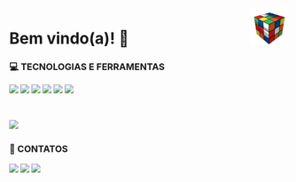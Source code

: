 <img src="cube.gif" width="70px" align="right" alt="Computador iuriCode">

# Bem vindo(a)! 📌 

<div style="display: inline_block"> 
  <p>
    <b><h3>💻 TECNOLOGIAS E FERRAMENTAS</h3></b> 
    <img height="20em" src="https://img.shields.io/badge/Python-3776AB?style=for-the-badge&logo=python&logoColor=white"/>
    <img height="20em" src="https://img.shields.io/badge/Java-ED8B00?style=for-the-badge&logo=java&logoColor=white"/>  
    <img height="20em" src="https://img.shields.io/badge/Django-092E20?style=for-the-badge&logo=django&logoColor=green"/>    
    <img height="20em" src="https://img.shields.io/badge/Eclipse-2C2255?style=for-the-badge&logo=eclipse&logoColor=white"/>
    <img height="20em" src="https://img.shields.io/badge/Visual_Studio_Code-0078D4?style=for-the-badge&logo=visual%20studio%20code&logoColor=white"/>
    <img height="20em" src="https://img.shields.io/badge/pycharm-143?style=for-the-badge&logo=pycharm&logoColor=black&color=black&labelColor=green"/>
  </p>
</div>

<br>

<div>
  <p>
    <img height="120em" src="https://github-readme-stats.vercel.app/api/top-langs/?username=barbarabr1to&layout=compact&theme=write"/>
  </p>
</div>

<div style="display: inline_block">  
  <b><h3>📱 CONTATOS</h3></b>  
  <a href="https://www.linkedin.com/in/barbarabritosz/"> <img height="20" src="https://img.shields.io/badge/LinkedIn-0077B5?style=for-the-badge&logo=linkedin&logoColor=white"></a> 
  <a href="https://www.facebook.com/messages/t/100005598944559/"> <img height="20" src="https://img.shields.io/badge/Messenger-00B2FF?style=for-thebadge&logo=messenger&logoColor=white"></a> 
  <a href = "mailto: barbarabritosz@hotmail.com"> <img height="20" src="https://img.shields.io/badge/Gmail-D14836?style=for-the-badge&logo=gmail&logoColor=white"></a>
</div>
